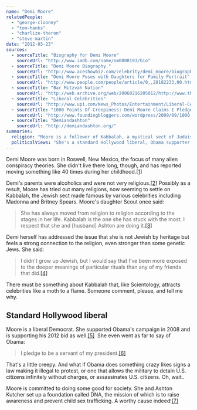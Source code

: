 ```yaml
---
name: "Demi Moore"
relatedPeople:
  - "george-clooney"
  - "tom-hanks"
  - "charlize-theron"
  - "steve-martin"
date: "2012-03-23"
sources:
  - sourceTitle: "Biography for Demi Moore"
    sourceUrl: "http://www.imdb.com/name/nm0000193/bio"
  - sourceTitle: "Demi Moore Biography."
    sourceUrl: "http://www.aceshowbiz.com/celebrity/demi_moore/biography.html"
  - sourceTitle: "Demi Moore Poses with Daughters for Family Portrait"
    sourceUrl: "http://www.people.com/people/article/0,,20182233,00.html"
  - sourceTitle: "Bar Mitzvah Nation"
    sourceUrl: "http://web.archive.org/web/20060216205012/http://www.thejewishweek.com/top/editletcontent.php3?artid=3430"
  - sourceTitle: "Liberal Celebrities"
    sourceUrl: "http://www.upi.com/News_Photos/Entertainment/Liberal-Celebrities/6010/8/"
  - sourceTitle: "1000 Points Of Creepiness: Demi Moore Claims I Pledge To Be A Servant To My President!."
    sourceUrl: "http://www.foundingbloggers.com/wordpress/2009/09/1000-points-of-creepiness-demi-moore-claims-i-pledge-to-be-a-servant-to-my-president/"
  - sourceTitle: "Demiandashton"
    sourceUrl: "http://demiandashton.org/"
summaries:
  religion: "Moore is a follower of Kabbalah, a mystical sect of Judaism."
  politicalViews: "She's a standard Hollywood liberal, Obama supporter and philanthropist."
---
```


Demi Moore was born in Roswell, New Mexico, the focus of many alien conspiracy theories. She didn't live there long, though, and has reported moving something like 40 times during her childhood.<a class="source-citation" href="#http%3A%2F%2Fwww.imdb.com%2Fname%2Fnm0000193%2Fbio" title="Biography for Demi Moore">[1]</a>

Demi's parents were alcoholics and were not very religious.<a class="source-citation" href="#http%3A%2F%2Fwww.aceshowbiz.com%2Fcelebrity%2Fdemi_moore%2Fbiography.html" title="Demi Moore Biography.">[2]</a> Possibly as a result, Moore has tried out many religions, now seeming to settle on Kabbalah, the Jewish sect made famous by various celebrities including Madonna and Britney Spears. Moore's daughter Scout once said:

>She has always moved from religion to religion according to the stages in her life. Kabbalah is the one she has stuck with the most. I respect that she and [husband] Ashton are doing it.<a class="source-citation" href="#http%3A%2F%2Fwww.people.com%2Fpeople%2Farticle%2F0%2C%2C20182233%2C00.html" title="Demi Moore Poses with Daughters for Family Portrait">[3]</a>

Demi herself has addressed the issue that she is not Jewish by heritage but feels a strong connection to the religion, even stronger than some genetic Jews. She said:

>I didn't grow up Jewish, but I would say that I've been more exposed to the deeper meanings of particular rituals than any of my friends that did.<a class="source-citation" href="#http%3A%2F%2Fweb.archive.org%2Fweb%2F20060216205012%2Fhttp%3A%2F%2Fwww.thejewishweek.com%2Ftop%2Feditletcontent.php3%3Fartid%3D3430" title="Bar Mitzvah Nation">[4]</a>

There must be something about Kabbalah that, like Scientology, attracts celebrities like a moth to a flame. Someone comment, please, and tell me why.


## Standard Hollywood liberal

Moore is a liberal Democrat. She supported Obama's campaign in 2008 and is supporting his 2012 bid as well.<a class="source-citation" href="#http%3A%2F%2Fwww.upi.com%2FNews_Photos%2FEntertainment%2FLiberal-Celebrities%2F6010%2F8%2F" title="Liberal Celebrities">[5]</a>  She even went as far to say of Obama:

>I pledge to be a servant of my president.<a class="source-citation" href="#http%3A%2F%2Fwww.foundingbloggers.com%2Fwordpress%2F2009%2F09%2F1000-points-of-creepiness-demi-moore-claims-i-pledge-to-be-a-servant-to-my-president%2F" title="1000 Points Of Creepiness: Demi Moore Claims I Pledge To Be A Servant To My President!.">[6]</a>

That's a little creepy. And what if Obama does something crazy likes signs a law making it illegal to protest, or one that allows the military to detain U.S. citizens infinitely without charges, or assassinates U.S. citizens. Oh, wait..

Moore is committed to doing some good for society. She and Ashton Kutcher set up a foundation called DNA, the mission of which is to raise awareness and prevent child sex trafficking. A worthy cause indeed!<a class="source-citation" href="#http%3A%2F%2Fdemiandashton.org%2F" title="Demiandashton">[7]</a>